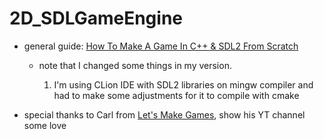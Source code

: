 # 2D_SDLGameEngine

* general guide: [How To Make A Game In C++ & SDL2 From Scratch](https://www.youtube.com/watch?v=QQzAHcojEKg&list=PLhfAbcv9cehhkG7ZQK0nfIGJC_C-wSLrx)

    * note that I changed some things in my version.
    
        1. I'm using CLion IDE with SDL2 libraries on mingw compiler and had to make some adjustments for it to compile with cmake
 
* special thanks to Carl from  [Let's Make Games](https://www.youtube.com/channel/UCAM9ZPgEIdeHAsmG50wqL1g), show his YT channel some love
